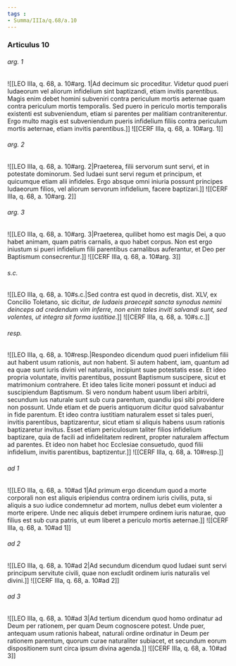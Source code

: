 ```yaml
---
tags : 
- Summa/IIIa/q.68/a.10
---
```


### Articulus 10

###### arg. 1
![[LEO IIIa, q. 68, a. 10#arg. 1|Ad decimum sic proceditur. Videtur quod pueri Iudaeorum vel aliorum infidelium sint baptizandi, etiam invitis parentibus. Magis enim debet homini subveniri contra periculum mortis aeternae quam contra periculum mortis temporalis. Sed puero in periculo mortis temporalis existenti est subveniendum, etiam si parentes per malitiam contraniterentur. Ergo multo magis est subveniendum pueris infidelium filiis contra periculum mortis aeternae, etiam invitis parentibus.]]
![[CERF IIIa, q. 68, a. 10#arg. 1]]

###### arg. 2
![[LEO IIIa, q. 68, a. 10#arg. 2|Praeterea, filii servorum sunt servi, et in potestate dominorum. Sed Iudaei sunt servi regum et principum, et quicumque etiam alii infideles. Ergo absque omni iniuria possunt principes Iudaeorum filios, vel aliorum servorum infidelium, facere baptizari.]]
![[CERF IIIa, q. 68, a. 10#arg. 2]]

###### arg. 3
![[LEO IIIa, q. 68, a. 10#arg. 3|Praeterea, quilibet homo est magis Dei, a quo habet animam, quam patris carnalis, a quo habet corpus. Non est ergo iniustum si pueri infidelium filii parentibus carnalibus auferantur, et Deo per Baptismum consecrentur.]]
![[CERF IIIa, q. 68, a. 10#arg. 3]]

###### s.c.
![[LEO IIIa, q. 68, a. 10#s.c.|Sed contra est quod in decretis, dist. XLV, ex Concilio Toletano, sic dicitur, *de Iudaeis praecepit sancta synodus nemini deinceps ad credendum vim inferre, non enim tales inviti salvandi sunt, sed volentes, ut integra sit forma iustitiae*.]]
![[CERF IIIa, q. 68, a. 10#s.c.]]

###### resp.
![[LEO IIIa, q. 68, a. 10#resp.|Respondeo dicendum quod pueri infidelium filii aut habent usum rationis, aut non habent. Si autem habent, iam, quantum ad ea quae sunt iuris divini vel naturalis, incipiunt suae potestatis esse. Et ideo propria voluntate, invitis parentibus, possunt Baptismum suscipere, sicut et matrimonium contrahere. Et ideo tales licite moneri possunt et induci ad suscipiendum Baptismum. Si vero nondum habent usum liberi arbitrii, secundum ius naturale sunt sub cura parentum, quandiu ipsi sibi providere non possunt. Unde etiam et de pueris antiquorum dicitur quod salvabantur in fide parentum. Et ideo contra iustitiam naturalem esset si tales pueri, invitis parentibus, baptizarentur, sicut etiam si aliquis habens usum rationis baptizaretur invitus. Esset etiam periculosum taliter filios infidelium baptizare, quia de facili ad infidelitatem redirent, propter naturalem affectum ad parentes. Et ideo non habet hoc Ecclesiae consuetudo, quod filii infidelium, invitis parentibus, baptizentur.]]
![[CERF IIIa, q. 68, a. 10#resp.]]

###### ad 1
![[LEO IIIa, q. 68, a. 10#ad 1|Ad primum ergo dicendum quod a morte corporali non est aliquis eripiendus contra ordinem iuris civilis, puta, si aliquis a suo iudice condemnetur ad mortem, nullus debet eum violenter a morte eripere. Unde nec aliquis debet irrumpere ordinem iuris naturae, quo filius est sub cura patris, ut eum liberet a periculo mortis aeternae.]]
![[CERF IIIa, q. 68, a. 10#ad 1]]

###### ad 2
![[LEO IIIa, q. 68, a. 10#ad 2|Ad secundum dicendum quod Iudaei sunt servi principum servitute civili, quae non excludit ordinem iuris naturalis vel divini.]]
![[CERF IIIa, q. 68, a. 10#ad 2]]

###### ad 3
![[LEO IIIa, q. 68, a. 10#ad 3|Ad tertium dicendum quod homo ordinatur ad Deum per rationem, per quam Deum cognoscere potest. Unde puer, antequam usum rationis habeat, naturali ordine ordinatur in Deum per rationem parentum, quorum curae naturaliter subiacet, et secundum eorum dispositionem sunt circa ipsum divina agenda.]]
![[CERF IIIa, q. 68, a. 10#ad 3]]

